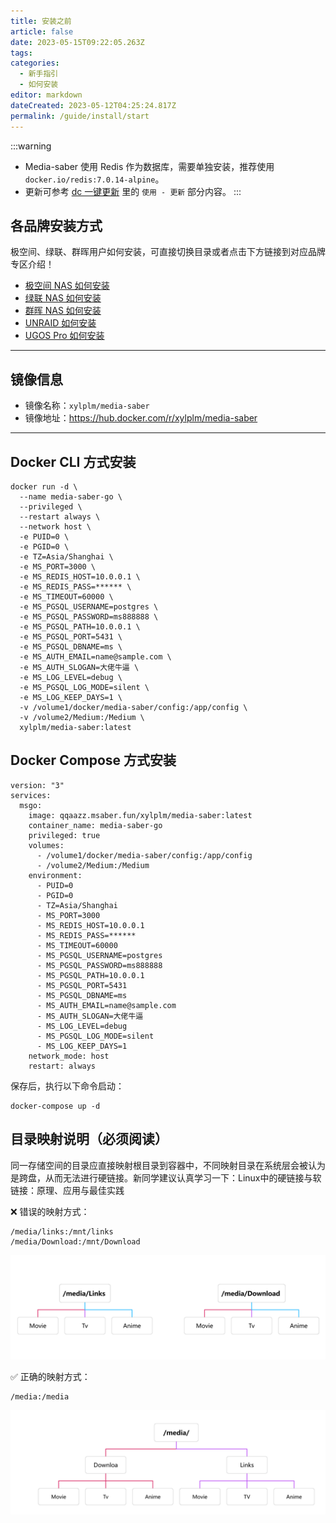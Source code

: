 ```yaml
---
title: 安装之前
article: false
date: 2023-05-15T09:22:05.263Z
tags:
categories: 
  - 新手指引
  - 如何安装
editor: markdown
dateCreated: 2023-05-12T04:25:24.817Z
permalink: /guide/install/start
---
```


:::warning
- Media-saber 使用 Redis 作为数据库，需要单独安装，推荐使用 `docker.io/redis:7.0.14-alpine`。
- 更新可参考 [dc 一键更新](/guide/update_version/dc/) 里的 `使用 - 更新` 部分内容。
:::

## 各品牌安装方式

极空间、绿联、群晖用户如何安装，可直接切换目录或者点击下方链接到对应品牌专区介绍！

- [极空间 NAS 如何安装](/guide/install/zspace/)
- [绿联 NAS 如何安装](/guide/install/ugreen/)
- [群晖 NAS 如何安装](/guide/install/synology/)
- [UNRAID 如何安装](/guide/install/unraid/)
- [UGOS Pro 如何安装](/guide/install/ugospro/)

---

## 镜像信息

- 镜像名称：`xylplm/media-saber`
- 镜像地址：<https://hub.docker.com/r/xylplm/media-saber>

---

## Docker CLI 方式安装

```shell
docker run -d \
  --name media-saber-go \
  --privileged \
  --restart always \
  --network host \
  -e PUID=0 \
  -e PGID=0 \
  -e TZ=Asia/Shanghai \
  -e MS_PORT=3000 \
  -e MS_REDIS_HOST=10.0.0.1 \
  -e MS_REDIS_PASS=****** \
  -e MS_TIMEOUT=60000 \
  -e MS_PGSQL_USERNAME=postgres \
  -e MS_PGSQL_PASSWORD=ms888888 \
  -e MS_PGSQL_PATH=10.0.0.1 \
  -e MS_PGSQL_PORT=5431 \
  -e MS_PGSQL_DBNAME=ms \
  -e MS_AUTH_EMAIL=name@sample.com \
  -e MS_AUTH_SLOGAN=大佬牛逼 \
  -e MS_LOG_LEVEL=debug \
  -e MS_PGSQL_LOG_MODE=silent \
  -e MS_LOG_KEEP_DAYS=1 \
  -v /volume1/docker/media-saber/config:/app/config \
  -v /volume2/Medium:/Medium \
  xylplm/media-saber:latest
```
## Docker Compose 方式安装

```shell
version: "3"
services:
  msgo:
    image: qqaazz.msaber.fun/xylplm/media-saber:latest
    container_name: media-saber-go
    privileged: true
    volumes:
      - /volume1/docker/media-saber/config:/app/config
      - /volume2/Medium:/Medium
    environment:
      - PUID=0
      - PGID=0
      - TZ=Asia/Shanghai
      - MS_PORT=3000
      - MS_REDIS_HOST=10.0.0.1
      - MS_REDIS_PASS=******
      - MS_TIMEOUT=60000
      - MS_PGSQL_USERNAME=postgres
      - MS_PGSQL_PASSWORD=ms888888
      - MS_PGSQL_PATH=10.0.0.1
      - MS_PGSQL_PORT=5431
      - MS_PGSQL_DBNAME=ms
      - MS_AUTH_EMAIL=name@sample.com
      - MS_AUTH_SLOGAN=大佬牛逼
      - MS_LOG_LEVEL=debug
      - MS_PGSQL_LOG_MODE=silent
      - MS_LOG_KEEP_DAYS=1
    network_mode: host
    restart: always
```
保存后，执行以下命令启动：
```shell
docker-compose up -d
```
## 目录映射说明（必须阅读）

同一存储空间的目录应直接映射根目录到容器中，不同映射目录在系统层会被认为是跨盘，从而无法进行硬链接。新同学建议认真学习一下：Linux中的硬链接与软链接：原理、应用与最佳实践

❌ 错误的映射方式：

```shell
/media/links:/mnt/links
/media/Download:/mnt/Download
```
<div align="center"><img src="./images/azzq/volume1.png" width="800"/></div>

✅ 正确的映射方式：

```shell
/media:/media
```
<div align="center"><img src="./images/azzq/volume2.png" width="800"/></div>